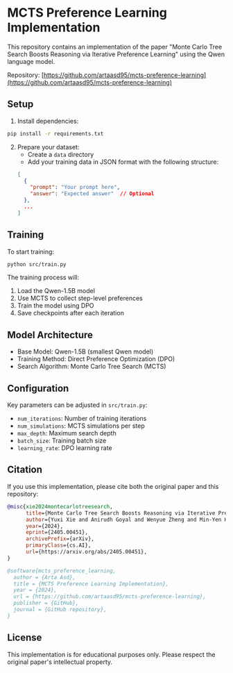 # MCTS Preference Learning Implementation

This repository contains an implementation of the paper "Monte Carlo Tree Search Boosts Reasoning via Iterative Preference Learning" using the Qwen language model.

Repository: [https://github.com/artaasd95/mcts-preference-learning](https://github.com/artaasd95/mcts-preference-learning)

## Setup

1. Install dependencies:
```bash
pip install -r requirements.txt
```

2. Prepare your dataset:
   - Create a `data` directory
   - Add your training data in JSON format with the following structure:
   ```json
   [
     {
       "prompt": "Your prompt here",
       "answer": "Expected answer"  // Optional
     },
     ...
   ]
   ```

## Training

To start training:

```bash
python src/train.py
```

The training process will:
1. Load the Qwen-1.5B model
2. Use MCTS to collect step-level preferences
3. Train the model using DPO
4. Save checkpoints after each iteration

## Model Architecture

- Base Model: Qwen-1.5B (smallest Qwen model)
- Training Method: Direct Preference Optimization (DPO)
- Search Algorithm: Monte Carlo Tree Search (MCTS)

## Configuration

Key parameters can be adjusted in `src/train.py`:
- `num_iterations`: Number of training iterations
- `num_simulations`: MCTS simulations per step
- `max_depth`: Maximum search depth
- `batch_size`: Training batch size
- `learning_rate`: DPO learning rate

## Citation

If you use this implementation, please cite both the original paper and this repository:

```bibtex
@misc{xie2024montecarlotreesearch,
      title={Monte Carlo Tree Search Boosts Reasoning via Iterative Preference Learning}, 
      author={Yuxi Xie and Anirudh Goyal and Wenyue Zheng and Min-Yen Kan and Timothy P. Lillicrap and Kenji Kawaguchi and Michael Shieh},
      year={2024},
      eprint={2405.00451},
      archivePrefix={arXiv},
      primaryClass={cs.AI},
      url={https://arxiv.org/abs/2405.00451}, 
}

@software{mcts_preference_learning,
  author = {Arta Asd},
  title = {MCTS Preference Learning Implementation},
  year = {2024},
  url = {https://github.com/artaasd95/mcts-preference-learning},
  publisher = {GitHub},
  journal = {GitHub repository},
}
```

## License

This implementation is for educational purposes only. Please respect the original paper's intellectual property.